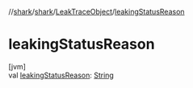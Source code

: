 //[shark](../../../index.md)/[shark](../index.md)/[LeakTraceObject](index.md)/[leakingStatusReason](leaking-status-reason.md)

# leakingStatusReason

[jvm]\
val [leakingStatusReason](leaking-status-reason.md): [String](https://kotlinlang.org/api/latest/jvm/stdlib/kotlin/-string/index.html)
